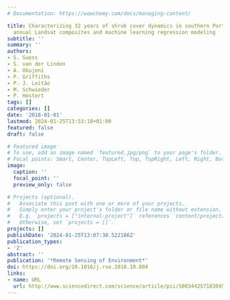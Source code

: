 ```yaml
---
# Documentation: https://wowchemy.com/docs/managing-content/

title: Characterizing 32 years of shrub cover dynamics in southern Portugal using
  annual Landsat composites and machine learning regression modeling
subtitle: ''
summary: ''
authors:
- S. Suess
- S. van der Linden
- A. Okujeni
- P. Griffiths
- P. J. Leitão
- M. Schwieder
- P. Hostert
tags: []
categories: []
date: '2018-01-01'
lastmod: 2024-01-25T13:53:18+01:00
featured: false
draft: false

# Featured image
# To use, add an image named `featured.jpg/png` to your page's folder.
# Focal points: Smart, Center, TopLeft, Top, TopRight, Left, Right, BottomLeft, Bottom, BottomRight.
image:
  caption: ''
  focal_point: ''
  preview_only: false

# Projects (optional).
#   Associate this post with one or more of your projects.
#   Simply enter your project's folder or file name without extension.
#   E.g. `projects = ["internal-project"]` references `content/project/deep-learning/index.md`.
#   Otherwise, set `projects = []`.
projects: []
publishDate: '2024-01-25T13:07:38.522186Z'
publication_types:
- '2'
abstract: ''
publication: '*Remote Sensing of Environment*'
doi: https://doi.org/10.1016/j.rse.2018.10.004
links:
- name: URL
  url: http://www.sciencedirect.com/science/article/pii/S0034425718304528
---
```

